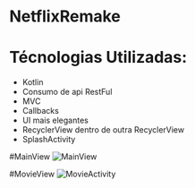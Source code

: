 # NetflixRemake

# Técnologias Utilizadas:
- Kotlin
- Consumo de api RestFul
- MVC
- Callbacks
- UI mais elegantes
- RecyclerView dentro de outra RecyclerView
- SplashActivity

#MainView 
![MainView](https://user-images.githubusercontent.com/93743125/227612112-2431e165-d6ae-44bd-8c5b-f33e98c7c0b0.jpg)

#MovieView
![MovieActivity](https://user-images.githubusercontent.com/93743125/227612157-20919f8f-a6c6-4a37-9c61-73943d1b4279.jpg)

